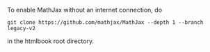 
To enable MathJax without an internet connection, do
```
git clone https://github.com/mathjax/MathJax --depth 1 --branch legacy-v2
```
in the htmlbook root directory.
